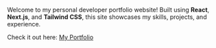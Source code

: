 Welcome to my personal developer portfolio website! Built using **React**, **Next.js**, and **Tailwind CSS**, this site showcases my skills, projects, and experience.


Check it out here: [My Portfolio](https://portfolio-teal-three-44.vercel.app/)


